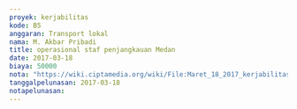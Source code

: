 ```yaml
---
proyek: kerjabilitas
kode: B5
anggaran: Transport lokal
nama: M. Akbar Pribadi
title: operasional staf penjangkauan Medan
date: 2017-03-18
biaya: 50000
nota: "https://wiki.ciptamedia.org/wiki/File:Maret_18_2017_kerjabilitas_B5_bensin_akbar.jpg"
tanggalpelunasan: 2017-03-18
notapelunasan:
---
```

